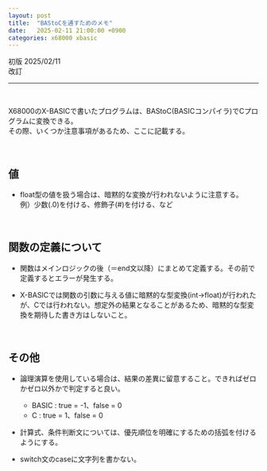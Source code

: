 ```yaml
---
layout: post
title:  "BAStoCを通すためのメモ"
date:   2025-02-11 21:00:00 +0900
categories: x68000 xbasic
---
```


初版 2025/02/11  
改訂 

-----

<br>

X68000のX-BASICで書いたプログラムは、BAStoC(BASICコンパイラ)でCプログラムに変換できる。  
その際、いくつか注意事項があるため、ここに記載する。  

<br>

## 値

- float型の値を扱う場合は、暗黙的な変換が行われないように注意する。  
例）少数(.0)を付ける、修飾子(#)を付ける、など

<br>

## 関数の定義について

- 関数はメインロジックの後（＝end文以降）にまとめて定義する。その前で定義するとエラーが発生する。

- X-BASICでは関数の引数に与える値に暗黙的な型変換(int→float)が行われたが、Cでは行われない。想定外の結果となることがあるため、暗黙的な型変換を期待した書き方はしないこと。

<br>

## その他

- 論理演算を使用している場合は、結果の差異に留意すること。できればゼロかゼロ以外かで判定すると良い。
	- BASIC : true = -1、false = 0
	- C : true = 1、false = 0

- 計算式、条件判断文については、優先順位を明確にするための括弧を付けるようにする。

- switch文のcaseに文字列を書かない。

<br>
